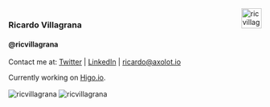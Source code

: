 <img align="right" height="40px" src="https://www.peachpay.me/packs/logo-0398c26bbada306997ea0bb8d1d3a08c.svg" alt="ricvillagrana" />

### Ricardo Villagrana
#### @ricvillagrana

Contact me at:
[Twitter](https://twitter.com/ricvillagrana)
| [LinkedIn](https://www.linkedin.com/in/ricvillagrana)
| [ricardo@axolot.io](mailto:ricardo@axolot.io)

Currently working on [Higo.io](https://higo.io).

<img align="center" src="https://github-readme-stats.vercel.app/api?username=ricvillagrana&show_icons=true" alt="ricvillagrana" />
<img align="center" src="https://github-readme-stats.vercel.app/api/top-langs/?username=ricvillagrana&layout=compact&hide=html" alt="ricvillagrana" />
